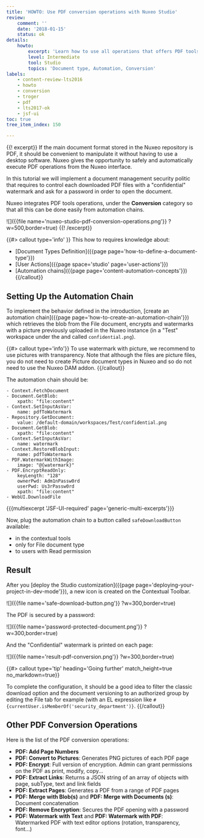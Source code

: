 ```yaml
---
title: 'HOWTO: Use PDF conversion operations with Nuxeo Studio'
review:
    comment: ''
    date: '2018-01-15'
    status: ok
details:
    howto:
        excerpt: 'Learn how to use all operations that offers PDF tools operations from Nuxeo Studio: Watermarks, page numbers, document merging...'
        level: Intermediate
        tool: Studio
        topics: 'Document type, Automation, Conversion'
labels:
    - content-review-lts2016
    - howto
    - conversion
    - troger
    - pdf
    - lts2017-ok
    - jsf-ui
toc: true
tree_item_index: 150

---
```


{{! excerpt}}
If the main document format stored in the Nuxeo repository is PDF, it should be convenient to manipulate it without having to use a desktop software. Nuxeo gives the opportunity to safely and automatically execute PDF operations from the Nuxeo interface.

In this tutorial we will implement a document management security politic that requires to control each downloaded PDF files with a "confidential" watermark and ask for a password in order to open the document.

Nuxeo integrates PDF tools operations, under the **Conversion** category so that all this can be done easily from automation chains.

![]({{file name='nuxeo-studio-pdf-conversion-operations.png'}} ?w=500,border=true)
{{! /excerpt}}

{{#> callout type='info' }}
This how to requires knowledge about:
- [Document Types Definition]({{page page='how-to-define-a-document-type'}})
- [User Actions]({{page space='studio' page='user-actions'}})
- [Automation chains]({{page page='content-automation-concepts'}})
{{/callout}}

<!--
## Importing PDF Operations in Nuxeo Studio

The PDF conversion operations are not available in Nuxeo Studio "out-of-the-box". You need to import them following these steps:

1. Connect to your Nuxeo instance.
2. Go to your instance's automation documentation (/site/automation/doc). If you run Nuxeo in a local environment, the classic URL is `http://NUXEO_SERVER/nuxeo/site/automation/doc`.
3. In the Conversion part, and click on the operation you want to use, here the operations **PDF: Encrypt Read Only** and **PDF: Watermark with Image**.
![]({{file name='conversion-operation-automation-doc.png'}} ?w=200,border=true)
4. On each operation page, click on the **JSON definition** link and copy the operation definition.
5. In Nuxeo Studio go to **Settings**&nbsp;> **Registries**&nbsp;> **Automation Operations** and paste the operation definitions in an operation definition `"operations": []`:

    Your contribution should be:
    ```json
    {
      "operations": [
               {
      "id" : "PDF.EncryptReadOnly",
      "label" : "PDF: Encrypt Read Only",
      "category" : "Conversion",
      "requires" : null,
      "description" : "Encrypts the PDF, returning a copy. User can read, print and copy but cannot modify. originalOwnerPwd is used if the PDF was originally encrypted. If ownerPwd is empty, use originalOwnerPwd to encrypt. If no keyLength is provided, use 128. If the operation is ran on Document(s), xpath lets you specificy where to get the blob from (default: file:content).",
      "url" : "PDF.EncryptReadOnly",
      "signature" : [ "bloblist", "bloblist", "blob", "blob", "document", "blob", "documents", "bloblist" ],
      "params" : [ {
        "name" : "keyLength",
        "description" : "",
        "type" : "string",
        "required" : false,
        "widget" : "Option",
        "order" : 0,
        "values" : [ "40", "128" ]
      }, {
        "name" : "originalOwnerPwd",
        "description" : "",
        "type" : "string",
        "required" : false,
        "widget" : null,
        "order" : 0,
        "values" : [ ]
      }, {
        "name" : "ownerPwd",
        "description" : "",
        "type" : "string",
        "required" : false,
        "widget" : null,
        "order" : 0,
        "values" : [ ]
      }, {
        "name" : "userPwd",
        "description" : "",
        "type" : "string",
        "required" : false,
        "widget" : null,
        "order" : 0,
        "values" : [ ]
      }, {
        "name" : "xpath",
        "description" : "",
        "type" : "string",
        "required" : false,
        "widget" : null,
        "order" : 0,
        "values" : [ "file:content" ]
                    } ]
    },
     {
      "id" : "PDF.WatermarkWithImage",
      "label" : "PDF: Watermark with Image",
      "category" : "Conversion",
      "requires" : null,
      "description" : "Return a new blob combining the input PDF and the image blob.",
      "url" : "PDF.WatermarkWithImage",
      "signature" : [ "blob", "blob", "bloblist", "bloblist" ],
      "params" : [ {
        "name" : "image",
        "description" : "The image blob to use for the watermark",
        "type" : "blob",
        "required" : true,
        "widget" : null,
        "order" : 0,
        "values" : [ ]
      }, {
        "name" : "properties",
        "description" : "The watermark properties",
        "type" : "properties",
        "required" : false,
        "widget" : null,
        "order" : 0,
        "values" : [ ]} ]
    }
        ]
    }
    ```
6. Save your Nuxeo Studio project.

The operations are now available in the Automation Chain editor, in the Conversion category.
-->

## Setting Up the Automation Chain

To implement the behavior defined in the introduction, [create an automation chain]({{page page='how-to-create-an-automation-chain'}}) which retrieves the blob from the File document, encrypts and watermarks with a picture previously uploaded in the Nuxeo instance (in a "Test" workspace under the and called `confidential.png`).

{{#> callout type='info'}}
To use watermark with picture, we recommend to use pictures with transparency.
Note that although the files are picture files, you do not need to create Picture document types in Nuxeo and so do not need to use the Nuxeo DAM addon.
{{/callout}}

The automation chain should be:

```
- Context.FetchDocument
- Document.GetBlob:
    xpath: "file:content"
- Context.SetInputAsVar:
    name: pdfToWatermark
- Repository.GetDocument:
    value: /default-domain/workspaces/Test/confidential.png
- Document.GetBlob:
    xpath: "file:content"
- Context.SetInputAsVar:
    name: watermark
- Context.RestoreBlobInput:
    name: pdfToWatermark
- PDF.WatermarkWithImage:
    image: "@{watermark}"
- PDF.EncryptReadOnly:
    keyLength: "128"
    ownerPwd: Adm1nPassw0rd
    userPwd: Us3rPassw0rd
    xpath: "file:content"
- WebUI.DownloadFile
```

{{{multiexcerpt 'JSF-UI-required' page='generic-multi-excerpts'}}}

Now, plug the automation chain to a button called `safeDownloadButton` available:
- in the contextual tools
- only for File document type
- to users with Read permission

## Result

After you [deploy the Studio customization]({{page page='deploying-your-project-in-dev-mode'}}), a new icon is created on the Contextual Toolbar.

![]({{file name='safe-download-button.png'}} ?w=300,border=true)

The PDF is secured by a password:

![]({{file name='password-protected-document.png'}} ?w=300,border=true)

And the "Confidential" watermark is printed on each page:

![]({{file name='result-pdf-conversion.png'}} ?w=300,border=true)


{{#> callout type='tip' heading='Going further' match_height=true no_markdown=true}}

To complete the configuration, it should be a good idea to filter the classic download option and the document versioning to an authorized group by editing the File tab for example (with an EL expression like `#{currentUser.isMemberOf('security_department')}`.
{{/callout}}

## Other PDF Conversion Operations

Here is the list of the PDF conversion operations:

*  **PDF: Add Page Numbers**
*  **PDF: Convert to Pictures**: Generates PNG pictures of each PDF page
*  **PDF: Encrypt**: Full version of encryption. Admin can grant permissions on the PDF as print, modify, copy...
*  **PDF: Extract Links**: Returns a JSON string of an array of objects with page, subType, text and link fields
*  **PDF: Extract Pages**: Generates a PDF from a range of PDF pages
*  **PDF: Merge with Blob(s)** and **PDF: Merge with Documents (s)**: Document concatenation
* **PDF: Remove Encryption**: Secures the PDF opening with a password
*  **PDF: Watermark with Text** and **PDF: Watermark with PDF**: Watermarked PDF with text editor options (rotation, transparency, font...)

